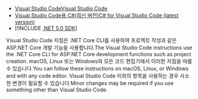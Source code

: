 * [<span data-ttu-id="589d5-101">Visual Studio Code</span><span class="sxs-lookup"><span data-stu-id="589d5-101">Visual Studio Code</span></span>](https://code.visualstudio.com/download)
* [<span data-ttu-id="589d5-102">Visual Studio Code용 C#(최신 버전)</span><span class="sxs-lookup"><span data-stu-id="589d5-102">C# for Visual Studio Code (latest version)</span></span>](https://marketplace.visualstudio.com/items?itemName=ms-dotnettools.csharp)
* [!INCLUDE [.NET 5.0 SDK](~/includes/5.0-SDK.md)]

<span data-ttu-id="589d5-103">Visual Studio Code 지침은 .NET Core CLI를 사용하여 프로젝트 작성과 같은 ASP.NET Core 개발 기능을 사용합니다.</span><span class="sxs-lookup"><span data-stu-id="589d5-103">The Visual Studio Code instructions use the .NET Core CLI for ASP.NET Core development functions such as project creation.</span></span> <span data-ttu-id="589d5-104">macOS, Linux 또는 Windows와 모든 코드 편집기에서 이러한 지침을 따를 수 있습니다.</span><span class="sxs-lookup"><span data-stu-id="589d5-104">You can follow these instructions on macOS, Linux, or Windows and with any code editor.</span></span> <span data-ttu-id="589d5-105">Visual Studio Code 이외의 항목을 사용하는 경우 사소한 변경이 필요할 수 있습니다.</span><span class="sxs-lookup"><span data-stu-id="589d5-105">Minor changes may be required if you use something other than Visual Studio Code.</span></span>
